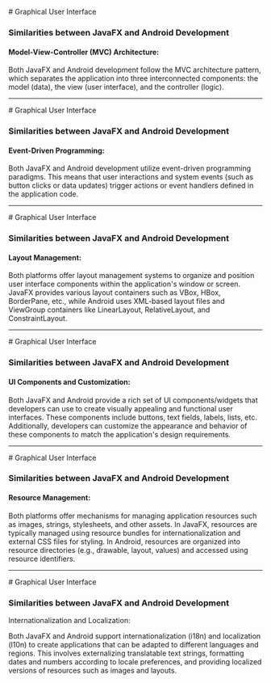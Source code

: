 # Graphical User Interface

### Similarities between JavaFX and Android Development

#### Model-View-Controller (MVC) Architecture:

Both JavaFX and Android development follow the MVC architecture pattern, which separates the application into three interconnected components: the model (data), the view (user interface), and the controller (logic).

---

# Graphical User Interface

### Similarities between JavaFX and Android Development

#### Event-Driven Programming:

Both JavaFX and Android development utilize event-driven programming paradigms. This means that user interactions and system events (such as button clicks or data updates) trigger actions or event handlers defined in the application code. 

---

# Graphical User Interface

### Similarities between JavaFX and Android Development

#### Layout Management:

Both platforms offer layout management systems to organize and position user interface components within the application's window or screen. JavaFX provides various layout containers such as VBox, HBox, BorderPane, etc., while Android uses XML-based layout files and ViewGroup containers like LinearLayout, RelativeLayout, and ConstraintLayout.

---

# Graphical User Interface

### Similarities between JavaFX and Android Development

#### UI Components and Customization:

Both JavaFX and Android provide a rich set of UI components/widgets that developers can use to create visually appealing and functional user interfaces. These components include buttons, text fields, labels, lists, etc. Additionally, developers can customize the appearance and behavior of these components to match the application's design requirements.

---

# Graphical User Interface

### Similarities between JavaFX and Android Development

#### Resource Management:

Both platforms offer mechanisms for managing application resources such as images, strings, stylesheets, and other assets. In JavaFX, resources are typically managed using resource bundles for internationalization and external CSS files for styling. In Android, resources are organized into resource directories (e.g., drawable, layout, values) and accessed using resource identifiers.

---

# Graphical User Interface

### Similarities between JavaFX and Android Development

Internationalization and Localization:

Both JavaFX and Android support internationalization (i18n) and localization (l10n) to create applications that can be adapted to different languages and regions. This involves externalizing translatable text strings, formatting dates and numbers according to locale preferences, and providing localized versions of resources such as images and layouts.